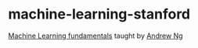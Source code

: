 # machine-learning-stanford

[Machine Learning fundamentals](https://www.coursera.org/learn/machine-learning) taught by [Andrew Ng](https://www.deeplearning.ai/)
